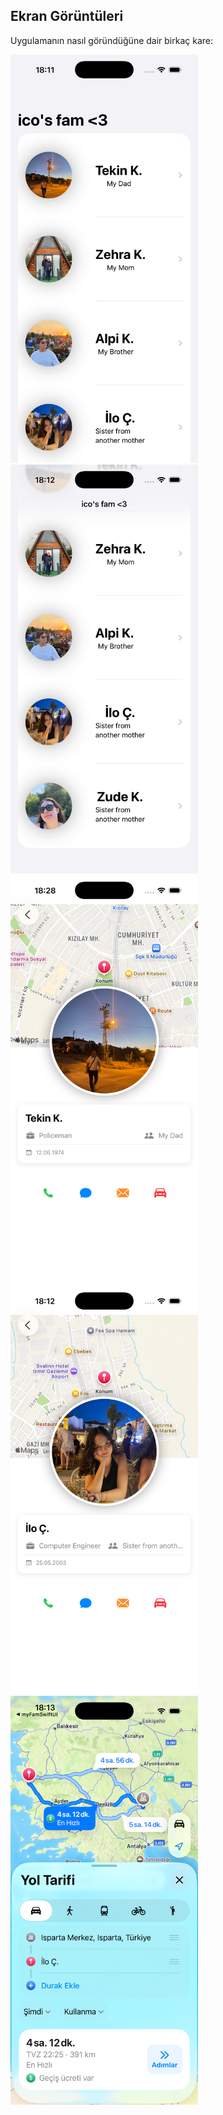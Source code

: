 ## Ekran Görüntüleri

Uygulamanın nasıl göründüğüne dair birkaç kare:


<img src="project_UI/liste1.png" width="300" alt="Uygulama Ana Ekranı 1">
<img src="project_UI/liste2.png" width="300" alt="Uygulama Ana Ekranı 2">
<img src="project_UI/detay1.png" width="300" alt="Uygulama Detay Ekranı 1">
<img src="project_UI/detay2.png" width="300" alt="Uygulama Detay Ekranı 2">
<img src="project_UI/button1.png" width="300" alt="Uygulama Buton İçi 1">
